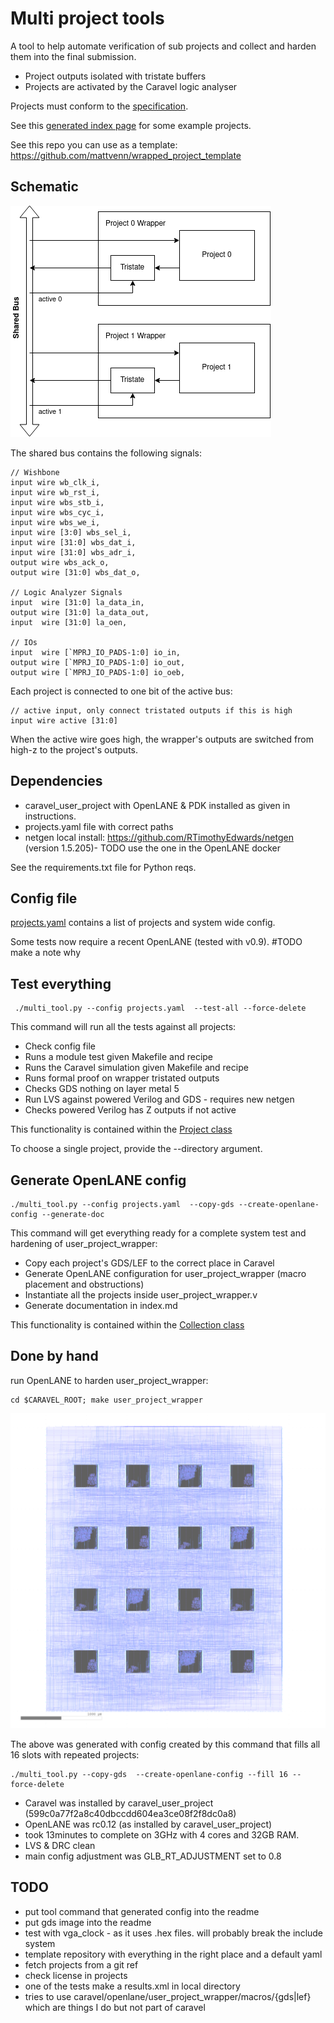# Multi project tools

A tool to help automate verification of sub projects and collect and harden them into the final submission.

* Project outputs isolated with tristate buffers
* Projects are activated by the Caravel logic analyser

Projects must conform to the [specification](docs/project_spec.md). 

See this [generated index page](https://github.com/mattvenn/caravel_user_project/blob/submission-mpw-two-c/README.md) for some example projects.

See this repo you can use as a template: https://github.com/mattvenn/wrapped_project_template

## Schematic

![schematic](docs/tristate_wrapper.png)

The shared bus contains the following signals:

    // Wishbone
    input wire wb_clk_i,
    input wire wb_rst_i,
    input wire wbs_stb_i,
    input wire wbs_cyc_i,
    input wire wbs_we_i,
    input wire [3:0] wbs_sel_i,
    input wire [31:0] wbs_dat_i,
    input wire [31:0] wbs_adr_i,
    output wire wbs_ack_o,
    output wire [31:0] wbs_dat_o,

    // Logic Analyzer Signals
    input  wire [31:0] la_data_in,
    output wire [31:0] la_data_out,
    input  wire [31:0] la_oen,

    // IOs
    input  wire [`MPRJ_IO_PADS-1:0] io_in,
    output wire [`MPRJ_IO_PADS-1:0] io_out,
    output wire [`MPRJ_IO_PADS-1:0] io_oeb,
   
Each project is connected to one bit of the active bus:

    // active input, only connect tristated outputs if this is high
    input wire active [31:0]

When the active wire goes high, the wrapper's outputs are switched from high-z to the project's outputs.

## Dependencies

* caravel_user_project with OpenLANE & PDK installed as given in instructions.
* projects.yaml file with correct paths
* netgen local install: https://github.com/RTimothyEdwards/netgen (version 1.5.205)- TODO use the one in the OpenLANE docker

See the requirements.txt file for Python reqs.

## Config file

[projects.yaml](projects.yaml) contains a list of projects and system wide config.

Some tests now require a recent OpenLANE (tested with v0.9). #TODO make a note why

## Test everything

     ./multi_tool.py --config projects.yaml  --test-all --force-delete

This command will run all the tests against all projects: 

* Check config file
* Runs a module test given Makefile and recipe
* Runs the Caravel simulation given Makefile and recipe
* Runs formal proof on wrapper tristated outputs
* Checks GDS nothing on layer metal 5
* Run LVS against powered Verilog and GDS - requires new netgen
* Checks powered Verilog has Z outputs if not active

This functionality is contained within the [Project class](project.py)

To choose a single project, provide the --directory argument.

## Generate OpenLANE config

    ./multi_tool.py --config projects.yaml  --copy-gds --create-openlane-config --generate-doc

This command will get everything ready for a complete system test and hardening of user_project_wrapper:

* Copy each project's GDS/LEF to the correct place in Caravel
* Generate OpenLANE configuration for user_project_wrapper (macro placement and obstructions)
* Instantiate all the projects inside user_project_wrapper.v
* Generate documentation in index.md

This functionality is contained within the [Collection class](collect.py)

## Done by hand

run OpenLANE to harden user_project_wrapper:

    cd $CARAVEL_ROOT; make user_project_wrapper

![hardened user project wrapper](docs/mph-16-mpw-two-a-designs.png)

The above was generated with config created by this command that fills all 16 slots with repeated projects:

    ./multi_tool.py --copy-gds  --create-openlane-config --fill 16 --force-delete

* Caravel was installed by caravel_user_project (599c0a77f2a8c40dbccdd604ea3ce08f2f8dc0a8)
* OpenLANE was rc0.12 (as installed by caravel_user_project)
* took 13minutes to complete on 3GHz with 4 cores and 32GB RAM.
* LVS & DRC clean
* main config adjustment was GLB_RT_ADJUSTMENT set to 0.8

## TODO

* put tool command that generated config into the readme
* put gds image into the readme
* test with vga_clock - as it uses .hex files. will probably break the include system
* template repository with everything in the right place and a default yaml
* fetch projects from a git ref
* check license in projects
* one of the tests make a results.xml in local directory
* tries to use caravel/openlane/user_project_wrapper/macros/{gds|lef} which are things I do but not part of caravel
